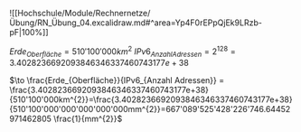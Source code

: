 ![[Hochschule/Module/Rechnernetze/Übung/RN_Übung_04.excalidraw.md#^area=Yp4F0rEPpQjEk9LRzb-pF|100%]]

$Erde_{Oberfläche} = 510'100'000km^{2}$
$IPv6_{Anzahl Adressen} = 2^{128}=3.4028236692093846346337460743177e+38$

$\to \frac{Erde_{Oberfläche}}{IPv6_{Anzahl Adressen}} = \frac{3.4028236692093846346337460743177e+38}{510'100'000km^{2}}=\frac{3.4028236692093846346337460743177e+38}{510'100'000'000'000'000'000mm^{2}}=667'089'525'428'226'746.64452971462805 \frac{1}{mm^{2}}$
